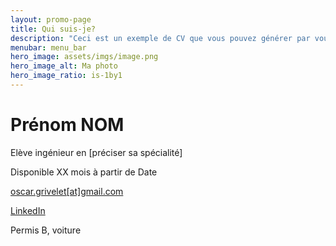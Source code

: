 ```yaml
---
layout: promo-page
title: Qui suis-je?
description: "Ceci est un exemple de CV que vous pouvez générer par vous-même"
menubar: menu_bar
hero_image: assets/imgs/image.png
hero_image_alt: Ma photo
hero_image_ratio: is-1by1
---
```


# Prénom NOM
Elève ingénieur en [préciser sa spécialité]


Disponible XX mois à partir de Date

[oscar.grivelet[at]gmail.com](mailto:oscar.grivelet@gmail.com)

[LinkedIn](https://www.linkedin.com/in/Oscar.Grivelet)

Permis B, voiture

